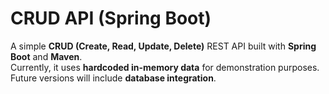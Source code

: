 # CRUD API (Spring Boot)

A simple **CRUD (Create, Read, Update, Delete)** REST API built with **Spring Boot** and **Maven**.  
Currently, it uses **hardcoded in-memory data** for demonstration purposes.  
Future versions will include **database integration**.